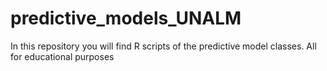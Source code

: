 # predictive_models_UNALM
 In this repository you will find R scripts of the predictive model classes. All for educational purposes
